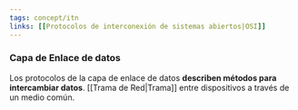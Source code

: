 ```yaml
---
tags: concept/itn
links: [[Protocolos de interconexión de sistemas abiertos|OSI]]
---
```


### Capa de Enlace de datos
Los protocolos de la capa de enlace de datos **describen métodos para intercambiar datos**. [[Trama de Red|Trama]] entre dispositivos a través de un medio común.